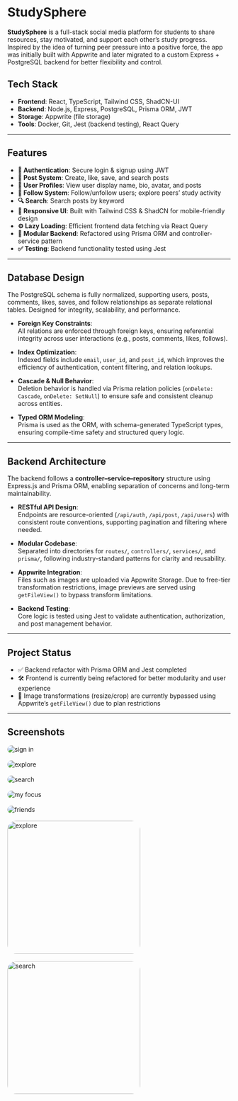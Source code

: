 # StudySphere

**StudySphere** is a full-stack social media platform for students to share resources, stay motivated, and support each other’s study progress.  
Inspired by the idea of turning peer pressure into a positive force, the app was initially built with Appwrite and later migrated to a custom Express + PostgreSQL backend for better flexibility and control.


## Tech Stack

- **Frontend**: React, TypeScript, Tailwind CSS, ShadCN-UI  
- **Backend**: Node.js, Express, PostgreSQL, Prisma ORM, JWT  
- **Storage**: Appwrite (file storage)  
- **Tools**: Docker, Git, Jest (backend testing), React Query

---

## Features

- **🔐 Authentication**: Secure login & signup using JWT  
- **📝 Post System**: Create, like, save, and search posts  
- **👤 User Profiles**: View user display name, bio, avatar, and posts  
- **👥 Follow System**: Follow/unfollow users; explore peers’ study activity  
- **🔍 Search**: Search posts by keyword 
- **📱 Responsive UI**: Built with Tailwind CSS & ShadCN for mobile-friendly design  
- **⚙️ Lazy Loading**: Efficient frontend data fetching via React Query  
- **🧱 Modular Backend**: Refactored using Prisma ORM and controller-service pattern  
- **✅ Testing**: Backend functionality tested using Jest

---

## Database Design

The PostgreSQL schema is fully normalized, supporting users, posts, comments, likes, saves, and follow relationships as separate relational tables. Designed for integrity, scalability, and performance.

- **Foreign Key Constraints**:  
  All relations are enforced through foreign keys, ensuring referential integrity across user interactions (e.g., posts, comments, likes, follows).

- **Index Optimization**:  
  Indexed fields include `email`, `user_id`, and `post_id`, which improves the efficiency of authentication, content filtering, and relation lookups.

- **Cascade & Null Behavior**:  
  Deletion behavior is handled via Prisma relation policies (`onDelete: Cascade`, `onDelete: SetNull`) to ensure safe and consistent cleanup across entities.

- **Typed ORM Modeling**:  
  Prisma is used as the ORM, with schema-generated TypeScript types, ensuring compile-time safety and structured query logic.

---

## Backend Architecture

The backend follows a **controller–service–repository** structure using Express.js and Prisma ORM, enabling separation of concerns and long-term maintainability.

- **RESTful API Design**:  
  Endpoints are resource-oriented (`/api/auth`, `/api/post`, `/api/users`) with consistent route conventions, supporting pagination and filtering where needed.

- **Modular Codebase**:  
  Separated into directories for `routes/`, `controllers/`, `services/`, and `prisma/`, following industry-standard patterns for clarity and reusability.

- **Appwrite Integration**:  
  Files such as images are uploaded via Appwrite Storage. Due to free-tier transformation restrictions, image previews are served using `getFileView()` to bypass transform limitations.

- **Backend Testing**:  
  Core logic is tested using Jest to validate authentication, authorization, and post management behavior.

---

## Project Status

- ✅ Backend refactor with Prisma ORM and Jest completed  
- 🛠️ Frontend is currently being refactored for better modularity and user experience  
- 🚫 Image transformations (resize/crop) are currently bypassed using Appwrite’s `getFileView()` due to plan restrictions  

---



## Screenshots 

<img src="readme_images/sign-in.png" alt="sign in" style="border-radius: 15px ">
<br/>
<br/>
<img src="readme_images/studysphere_explore.png" alt="explore" style="border-radius: 15px ">
<br/>
<br/>
<img src="readme_images/studysphere_search.png" alt="search" style="border-radius: 15px ">
<br/>
<br/>
<img src="readme_images/studysphere_myfocus.png" alt="my focus" style="border-radius: 15px ">
<br/>
<br/>
<img src="readme_images/studysphere_friends.png" alt="friends" style="border-radius: 15px ">
<br/>
<br/>
<img src="readme_images/studysphere_explore_mobile.png" alt="explore" style="border-radius: 20px" width="300px">
<br/>
<br/>
<img src="readme_images/studysphere_search_mobile.png" alt="search" style="border-radius: 20px" width="300px">
